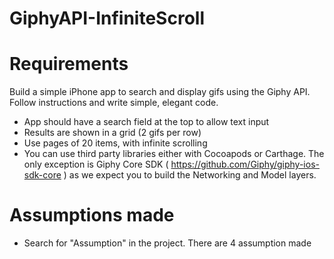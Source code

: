 # GiphyAPI-InfiniteScroll

# Requirements

Build a simple iPhone app to search and display gifs using the Giphy API. Follow instructions and write simple, elegant code.

- App should have a search field at the top to allow text input
- Results are shown in a grid (2 gifs per row)
- Use pages of 20 items, with infinite scrolling
- You can use third party libraries either with Cocoapods or Carthage. The only exception is Giphy Core SDK ( https://github.com/Giphy/giphy-ios-sdk-core ) as we expect you to build the Networking and Model layers.

# Assumptions made
- Search for "Assumption" in the project. There are 4 assumption made